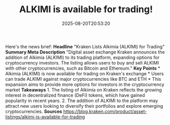 ﻿---
title: "ALKIMI is available for trading!"
date: "2025-08-20T20:53:20"
category: "Markets"
summary: ""
slug: "alkimi is available for trading"
source_urls:
  - "https://blog.kraken.com/product/asset-listings/alkimi-is-available-for-trading"
seo:
  title: "ALKIMI is available for trading! | Hash n Hedge"
  description: ""
  keywords: ["news", "markets", "brief"]
---
Here's the news brief:  **Headline** "Kraken Lists Alkimia (ALKIMI) for Trading"  **Summary Meta Description** "Digital asset exchange Kraken announces the addition of Alkimia (ALKIMI) to its trading platform, expanding options for cryptocurrency investors. The listing allows users to buy and sell ALKIMI with other cryptocurrencies, such as Bitcoin and Ethereum."  **Key Points**  * Alkimia (ALKIMI) is now available for trading on Kraken's exchange * Users can trade ALKIMI against major cryptocurrencies like BTC and ETH * This expansion aims to provide more options for investors in the cryptocurrency market  **Takeaways**  1. The listing of Alkimia on Kraken reflects the growing interest in decentralized finance (DeFi) tokens, which have gained popularity in recent years. 2. The addition of ALKIMI to the platform may attract new users looking to diversify their portfolios and explore emerging cryptocurrencies.  **Sources** https://blog.kraken.com/product/asset-listings/alkimi-is-available-for-trading 
